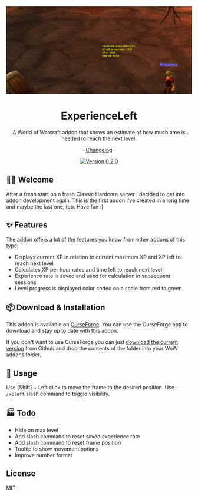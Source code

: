 <div align="center">

![Screenshot][image-screenshot]

# ExperienceLeft

A World of Warcraft addon that shows an estimate of how much time is needed to reach the next level.

· [Changelog](./CHANGELOG.md) ·

[![Version 0.2.0][github-release-shield]][github-release-link]

</div>

## 👋🏻 Welcome

After a fresh start on a fresh Classic Hardcore server I decided to get into addon development again. This is the first addon I've created in a long time and maybe the last one, too. Have fun :)

## ✨ Features

The addon offers a lot of the features you know from other addons of this type:

-   Displays current XP in relation to current maximum XP and XP left to reach next level
-   Calculates XP per hour rates and time left to reach next level
-   Experience rate is saved and used for calculation in subsequent sessions
-   Level progress is displayed color coded on a scale from red to green

## 📦 Download & Installation

This addon is available on [CurseForge][curseforge-release-link]. You can use the CurseForge app to download and stay up to date with this addon.

If you don't want to use CurseForge you can just [download the current version][github-release-link] from Github and drop the contents of the folder into your WoW addons folder.

## 🔨 Usage

Use [Shift] + Left click to move the frame to the desired position. Use- `/xpleft` slash command to toggle visibility.

## 🏭 Todo

-   Hide on max level
-   Add slash command to reset saved experience rate
-   Add slash command to reset frame position
-   Tooltip to show movement options
-   Improve number format

## License

MIT

<!-- Links -->

[curseforge-release-link]: https://www.curseforge.com/wow/addons/experience-left
[github-release-shield]: https://img.shields.io/badge/version-0.2.0-blue?color=369eff&labelColor=black&logo=github
[github-release-link]: https://github.com/hjenneberg/wow-experience-left/releases/tag/0.2.0
[image-screenshot]: ./docs/images/screenshot.png
